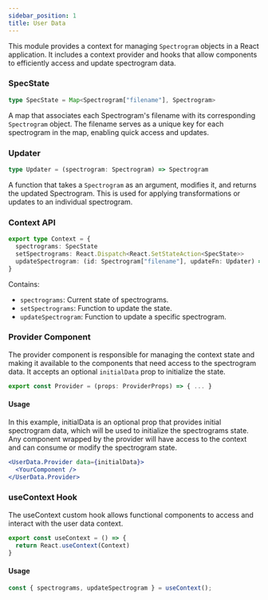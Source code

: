 ```yaml
---
sidebar_position: 1
title: User Data
---
```

This module provides a context for managing `Spectrogram` objects in a React application. It includes a context provider and hooks that allow components to efficiently access and update spectrogram data.

### SpecState
```typescript
type SpecState = Map<Spectrogram["filename"], Spectrogram>
```
A map that associates each Spectrogram's filename with its corresponding `Spectrogram` object. The filename serves as a unique key for each spectrogram in the map, enabling quick access and updates.

### Updater
```typescript
type Updater = (spectrogram: Spectrogram) => Spectrogram
```
A function that takes a `Spectrogram` as an argument, modifies it, and returns the updated Spectrogram. This is used for applying transformations or updates to an individual spectrogram.

### Context API
```typescript
export type Context = {
  spectrograms: SpecState
  setSpectrograms: React.Dispatch<React.SetStateAction<SpecState>>
  updateSpectrogram: (id: Spectrogram["filename"], updateFn: Updater) => void
}
```
Contains:
- `spectrograms`: Current state of spectrograms.
- `setSpectrograms`: Function to update the state.
- `updateSpectrogram`: Function to update a specific spectrogram.

### Provider Component
The provider component is responsible for managing the context state and making it available to the components that need access to the spectrogram data. It accepts an optional `initialData` prop to initialize the state.

```typescript
export const Provider = (props: ProviderProps) => { ... }
```

#### Usage
In this example, initialData is an optional prop that provides initial spectrogram data, which will be used to initialize the spectrograms state. Any component wrapped by the provider will have access to the context and can consume or modify the spectrogram state.

```jsx
<UserData.Provider data={initialData}>
  <YourComponent />
</UserData.Provider>
```

### useContext Hook
The useContext custom hook allows functional components to access and interact with the user data context. 
```typescript
export const useContext = () => {
  return React.useContext(Context)
}
```

#### Usage
```jsx
const { spectrograms, updateSpectrogram } = useContext();
```
